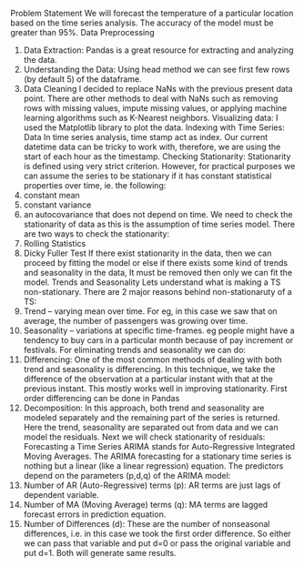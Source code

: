 Problem Statement
We will forecast the temperature of a particular location based on the time series analysis. The accuracy of the model must be greater than 95%.
Data Preprocessing
1.	Data Extraction: Pandas is a great resource for extracting and analyzing the data.
2.	Understanding the Data: Using head method we can see first few rows (by default 5) of the dataframe.
3.	Data Cleaning I decided to replace NaNs with the previous present data point. There are other methods to deal with NaNs such as removing rows with missing values, impute missing values, or applying machine learning algorithms such as K-Nearest neighbors.
Visualizing data:
I used the Matplotlib library to plot the data.
Indexing with Time Series:
 Data In time series analysis, time stamp act as index. Our current datetime data can be tricky to work with, therefore, we are using the start of each hour as the timestamp.
Checking Stationarity:
Stationarity is defined using very strict criterion. However, for practical purposes we can assume the series to be stationary if it has constant statistical properties over time, ie. the following:
1.	constant mean
2.	constant variance
3.	an autocovariance that does not depend on time.
We need to check the stationarity of data as this is the assumption of time series model.
There are two ways to check the stationarity:
1.	Rolling Statistics
2.	Dicky Fuller Test
If there exist stationarity in the data, then we can proceed by fitting the model or else if there exists some kind of trends and seasonality in the data, It must be removed then only we can fit the model.
Trends and Seasonality
Lets understand what is making a TS non-stationary. There are 2 major reasons behind non-stationaruty of a TS:
1. Trend – varying mean over time. For eg, in this case we saw that on average, the number of passengers was growing over time.
2. Seasonality – variations at specific time-frames. eg people might have a tendency to buy cars in a particular month because of pay increment or festivals.
For eliminating trends and seasonality we can do:
1.	Differencing: One of the most common methods of dealing with both trend and seasonality is differencing. In this technique, we take the difference of the observation at a particular instant with that at the previous instant. This mostly works well in improving stationarity. First order differencing can be done in Pandas
2.	Decomposition: In this approach, both trend and seasonality are modeled separately and the remaining part of the series is returned. Here the trend, seasonality are separated out from data and we can model the residuals. Next we will check stationarity of residuals:
Forecasting a Time Series
ARIMA stands for Auto-Regressive Integrated Moving Averages. The ARIMA forecasting for a stationary time series is nothing but a linear (like a linear regression) equation. The predictors depend on the parameters (p,d,q) of the ARIMA model:
1.	Number of AR (Auto-Regressive) terms (p): AR terms are just lags of dependent variable. 
2.	Number of MA (Moving Average) terms (q): MA terms are lagged forecast errors in prediction equation.
3.	Number of Differences (d): These are the number of nonseasonal differences, i.e. in this case we took the first order difference. So either we can pass that variable and put d=0 or pass the original variable and put d=1. Both will generate same results.


